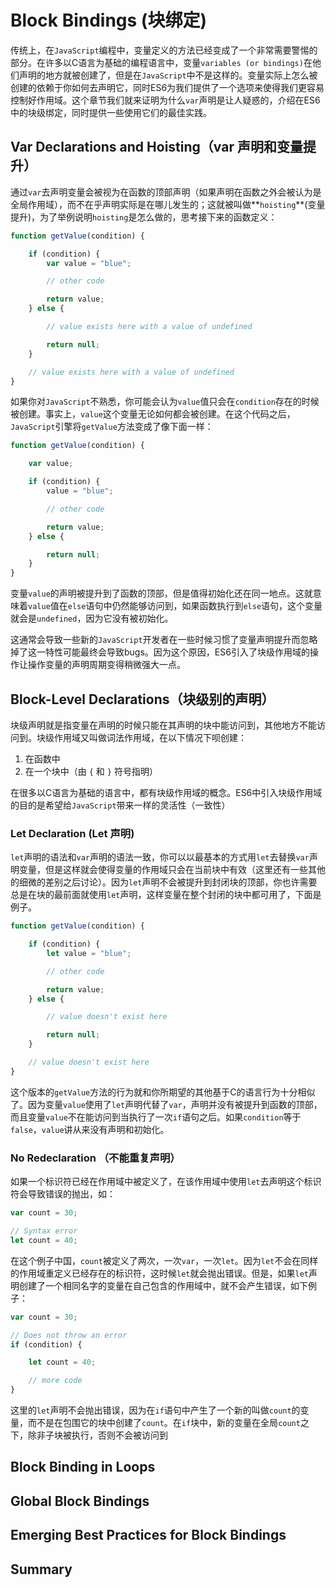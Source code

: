 # Block Bindings (块绑定)

传统上，在`JavaScript`编程中，变量定义的方法已经变成了一个非常需要警惕的部分。在许多以C语言为基础的编程语言中，变量`variables (or bindings)`在他们声明的地方就被创建了，但是在`JavaScript`中不是这样的。变量实际上怎么被创建的依赖于你如何去声明它，同时ES6为我们提供了一个选项来使得我们更容易控制好作用域。这个章节我们就来证明为什么`var`声明是让人疑惑的，介绍在ES6中的块级绑定，同时提供一些使用它们的最佳实践。

## Var Declarations and Hoisting（var 声明和变量提升）
通过`var`去声明变量会被视为在函数的顶部声明（如果声明在函数之外会被认为是全局作用域），而不在乎声明实际是在哪儿发生的；这就被叫做**`hoisting`**(变量提升)，为了举例说明`hoisting`是怎么做的，思考接下来的函数定义：

```js
function getValue(condition) {

    if (condition) {
        var value = "blue";

        // other code

        return value;
    } else {

        // value exists here with a value of undefined

        return null;
    }

    // value exists here with a value of undefined
}
```

如果你对`JavaScript`不熟悉，你可能会认为`value`值只会在`condition`存在的时候被创建。事实上，`value`这个变量无论如何都会被创建。在这个代码之后，`JavaScript`引擎将`getValue`方法变成了像下面一样：

```js
function getValue(condition) {

    var value;

    if (condition) {
        value = "blue";

        // other code

        return value;
    } else {

        return null;
    }
}
```

变量`value`的声明被提升到了函数的顶部，但是值得初始化还在同一地点。这就意味着`value`值在`else`语句中仍然能够访问到，如果函数执行到`else`语句，这个变量就会是`undefined`，因为它没有被初始化。

这通常会导致一些新的`JavaScript`开发者在一些时候习惯了变量声明提升而忽略掉了这一特性可能最终会导致bugs。因为这个原因，ES6引入了块级作用域的操作让操作变量的声明周期变得稍微强大一点。

## Block-Level Declarations（块级别的声明）

块级声明就是指变量在声明的时候只能在其声明的块中能访问到，其他地方不能访问到。块级作用域又叫做词法作用域，在以下情况下呗创建：

1. 在函数中
2. 在一个块中（由 `{` 和 `}` 符号指明）

在很多以C语言为基础的语言中，都有块级作用域的概念。ES6中引入块级作用域的目的是希望给`JavaScript`带来一样的灵活性（一致性）

### Let Declaration (Let 声明)

`let`声明的语法和`var`声明的语法一致，你可以以最基本的方式用`let`去替换`var`声明变量，但是这样就会使得变量的作用域只会在当前块中有效（这里还有一些其他的细微的差别之后讨论）。因为`let`声明不会被提升到封闭块的顶部，你也许需要总是在块的最前面就使用`let`声明，这样变量在整个封闭的块中都可用了，下面是例子。

```js
function getValue(condition) {

    if (condition) {
        let value = "blue";

        // other code

        return value;
    } else {

        // value doesn't exist here

        return null;
    }

    // value doesn't exist here
}
```

这个版本的`getValue`方法的行为就和你所期望的其他基于C的语言行为十分相似了。因为变量`value`使用了`let`声明代替了`var`，声明并没有被提升到函数的顶部，而且变量`value`不在能访问到当执行了一次`if`语句之后。如果`condition`等于`false`，`value`讲从来没有声明和初始化。

### No Redeclaration （不能重复声明）

如果一个标识符已经在作用域中被定义了，在该作用域中使用`let`去声明这个标识符会导致错误的抛出，如：

```js
var count = 30;

// Syntax error
let count = 40;
```

在这个例子中国，`count`被定义了两次，一次`var`，一次`let`。因为`let`不会在同样的作用域重定义已经存在的标识符，这时候`let`就会抛出错误。但是，如果`let`声明创建了一个相同名字的变量在自己包含的作用域中，就不会产生错误，如下例子：

```js
var count = 30;

// Does not throw an error
if (condition) {

    let count = 40;

    // more code
}
```

这里的`let`声明不会抛出错误，因为在`if`语句中产生了一个新的叫做`count`的变量，而不是在包围它的块中创建了`count`。在`if`块中，新的变量在全局`count`之下，除非子块被执行，否则不会被访问到

## Block Binding in Loops

## Global Block Bindings

## Emerging Best Practices for Block Bindings

## Summary